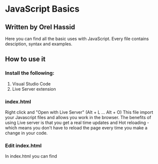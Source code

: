 # JavaScript Basics

## Written by Orel Hassid

Here you can find all the basic uses with JavaScript.
Every file contains desciption, syntax and examples.

## How to use it

### Install the following:

1. Visual Studio Code
2. Live Server extension

### index.html

Right click and "Open with Live Server" (Alt + L ... Alt + O)
This file import your Javascript files and allows you work in the browser.
The benefits of using Live server is that you get a real time updates and Hot reloading - which means you don't have to reload the page every time you make a change in your code.

### Edit index.html

In index.html you can find <script> tag.
whenever you work with specific javascript file dont forget to reference it inside the src attribute.
#   J a v a S c r i p t  
 